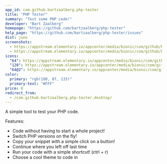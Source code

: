 ```yaml
---
app_id: com.github.bartzaalberg.php-tester
title: "PHP Tester"
summary: "Test some PHP code!"
developer: "Bart Zaalberg"
homepage: "https://github.com/bartzaalberg/php-tester"
help_page: "https://github.com/bartzaalberg/php-tester/issues"
dist: juno
screenshots:
  - https://appstream.elementary.io/appcenter/media/bionic/com/github/bartzaalberg.php-tester/685A885807BE8D042871FE1152764ABE/screenshots/image-1_orig.png
  - https://appstream.elementary.io/appcenter/media/bionic/com/github/bartzaalberg.php-tester/685A885807BE8D042871FE1152764ABE/screenshots/image-2_orig.png
icons:
  "64": https://appstream.elementary.io/appcenter/media/bionic/com/github/bartzaalberg.php-tester/685A885807BE8D042871FE1152764ABE/icons/64x64/com.github.bartzaalberg.php-tester_com.github.bartzaalberg.php-tester.png
  "128": https://appstream.elementary.io/appcenter/media/bionic/com/github/bartzaalberg.php-tester/685A885807BE8D042871FE1152764ABE/icons/128x128/com.github.bartzaalberg.php-tester_com.github.bartzaalberg.php-tester.png
  "64@2": https://appstream.elementary.io/appcenter/media/bionic/com/github/bartzaalberg.php-tester/685A885807BE8D042871FE1152764ABE/icons/64x64@2/com.github.bartzaalberg.php-tester_com.github.bartzaalberg.php-tester.png
color:
  primary: "rgb(100, 87, 133)"
  primary-text: "#FFF"
price: 0
redirect_from:
  - /com.github.bartzaalberg.php-tester.desktop/
---
```


<p>A simple tool to test your PHP code.</p>
<p>Features:</p>
<ul>
  <li>Code without having to start a whole project!</li>
  <li>Switch PHP versions on the fly!</li>
  <li>Copy your snippet with a simple click on a button!</li>
  <li>Continue where you left off last time</li>
  <li>Run your code with a simple shortcut! (ctrl + r)</li>
  <li>Choose a cool theme to code in</li>
</ul>